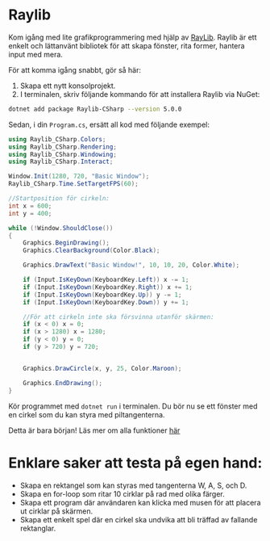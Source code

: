 # Raylib

Kom igång med lite grafikprogrammering med hjälp av [RayLib](https://github.com/MrScautHD/Raylib-CSharp/). Raylib är ett enkelt och lättanvänt bibliotek för att skapa fönster, rita former, hantera input med mera.

För att komma igång snabbt, gör så här:

1. Skapa ett nytt konsolprojekt.
2. I terminalen, skriv följande kommando för att installera Raylib via NuGet:

```bash
dotnet add package Raylib-CSharp --version 5.0.0
```

Sedan, i din `Program.cs`, ersätt all kod med följande exempel:

```cs title="Enkelt exedmpel med en cirkel som går att styra med piltangenterna"
using Raylib_CSharp.Colors;
using Raylib_CSharp.Rendering;
using Raylib_CSharp.Windowing;
using Raylib_CSharp.Interact;

Window.Init(1280, 720, "Basic Window");
Raylib_CSharp.Time.SetTargetFPS(60);

//Startposition för cirkeln:
int x = 600;
int y = 400;

while (!Window.ShouldClose())
{
    Graphics.BeginDrawing();
    Graphics.ClearBackground(Color.Black);

    Graphics.DrawText("Basic Window!", 10, 10, 20, Color.White);

    if (Input.IsKeyDown(KeyboardKey.Left)) x -= 1;
    if (Input.IsKeyDown(KeyboardKey.Right)) x += 1;
    if (Input.IsKeyDown(KeyboardKey.Up)) y -= 1;
    if (Input.IsKeyDown(KeyboardKey.Down)) y += 1;

    //För att cirkeln inte ska försvinna utanför skärmen:
    if (x < 0) x = 0;
    if (x > 1280) x = 1280;
    if (y < 0) y = 0;
    if (y > 720) y = 720;


    Graphics.DrawCircle(x, y, 25, Color.Maroon);

    Graphics.EndDrawing();
}
```

Kör programmet med `dotnet run` i terminalen. Du bör nu se ett fönster med en cirkel som du kan styra med piltangenterna.

Detta är bara början! Läs mer om alla funktioner [här](https://github.com/MrScautHD/Raylib-CSharp/wiki)

# Enklare saker att testa på egen hand:

* Skapa en rektangel som kan styras med tangenterna W, A, S, och D.
* Skapa en for-loop som ritar 10 cirklar på rad med olika färger.
* Skapa ett program där användaren kan klicka med musen för att placera ut cirklar på skärmen.
* Skapa ett enkelt spel där en cirkel ska undvika att bli träffad av fallande rektanglar.